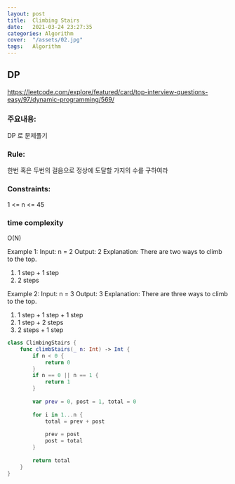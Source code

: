 ```yaml
---
layout: post
title:  Climbing Stairs
date:   2021-03-24 23:27:35
categories: Algorithm
cover:  "/assets/02.jpg"
tags:   Algorithm
---
```



## DP
https://leetcode.com/explore/featured/card/top-interview-questions-easy/97/dynamic-programming/569/


### 주요내용: 
DP 로 문제풀기

### Rule:
한번 혹은 두번의 걸음으로 정상에 도달할 가지의 수를 구하여라

### Constraints:
1 <= n <= 45

### time complexity
O(N)

Example 1:
Input: n = 2
Output: 2
Explanation: There are two ways to climb to the top.
1. 1 step + 1 step
2. 2 steps

Example 2:
Input: n = 3
Output: 3
Explanation: There are three ways to climb to the top.
1. 1 step + 1 step + 1 step
2. 1 step + 2 steps
3. 2 steps + 1 step

```swift
class ClimbingStairs {
    func climbStairs(_ n: Int) -> Int {
        if n < 0 {
            return 0
        }
        if n == 0 || n == 1 {
            return 1
        }
        
        var prev = 0, post = 1, total = 0
        
        for i in 1...n {
            total = prev + post
            
            prev = post
            post = total
        }
       
        return total
    }
}
```
